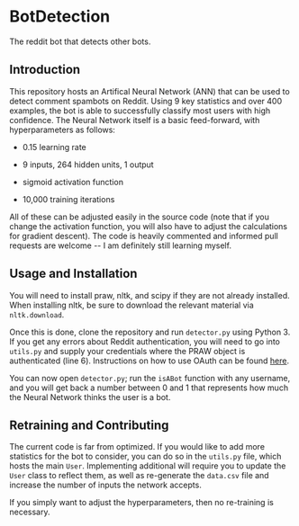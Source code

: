 # BotDetection 

The reddit bot that detects other bots.

## Introduction

This repository hosts an Artifical Neural Network (ANN) that can be used to detect comment spambots on Reddit. Using 9 key statistics and over 400 examples, the bot is able to successfully classify most users with high confidence. The Neural Network itself is a basic feed-forward, with hyperparameters as follows: 

- 0.15 learning rate

- 9 inputs, 264 hidden units, 1 output

- sigmoid activation function

- 10,000 training iterations

All of these can be adjusted easily in the source code (note that if you change the activation function, you will also have to adjust the calculations for gradient descent). The code is heavily commented and informed pull requests are welcome -- I am definitely still learning myself.

## Usage and Installation

You will need to install praw, nltk, and scipy if they are not already installed. When installing nltk, be sure to download the relevant material via `nltk.download`.

Once this is done, clone the repository and run `detector.py` using Python 3. If you get any errors about Reddit authentication, you will need to go into `utils.py` and supply your credentials where the PRAW object is authenticated (line 6). Instructions on how to use OAuth can be found [here](http://praw.readthedocs.io/en/latest/getting_started/authentication.html).


You can now open `detector.py`; run the `isABot` function with any username, and you will get back a number between 0 and 1 that represents how much the Neural Network thinks the user is a bot.

## Retraining and Contributing

The current code is far from optimized. If you would like to add more statistics for the bot to consider, you can do so in the `utils.py` file, which hosts the main `User`. Implementing additional will require you to update the `User` class to reflect them, as well as re-generate the `data.csv` file and increase the number of inputs the network accepts. 

If you simply want to adjust the hyperparameters, then no re-training is necessary.